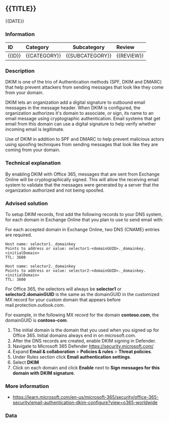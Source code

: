 ## {{TITLE}}

{{DATE}}

###  Information

| ID     | Category     | Subcategory     | Review     |
| :----- | :----------- | --------------- | :--------- |
| {{ID}} | {{CATEGORY}} | {{SUBCATEGORY}} | {{REVIEW}} |

### Description

DKIM is one of the trio of Authentication methods (SPF, DKIM and DMARC) that help prevent attackers from sending messages that look like they come from your domain.

DKIM lets an organization add a digital signature to outbound email messages in the message header. When DKIM is configured, the organization authorizes it's domain to associate, or sign, its name to an email message using cryptographic authentication. Email systems that get email from this domain can use a digital signature to help verify whether incoming email is legitimate.

Use of DKIM in addition to SPF and DMARC to help prevent malicious actors using spoofing techniques from sending messages that look like they are coming from your domain.

### Technical explanation

By enabling DKIM with Office 365, messages that are sent from Exchange Online will be cryptographically signed. This will allow the receiving email system to validate that the messages were generated by a server that the organization authorized and not being spoofed.

### Advised solution

To setup DKIM records, first add the following records to your DNS system, for each domain in Exchange Online that you plan to use to send email with:

For each accepted domain in Exchange Online, two DNS (CNAME) entries are required.

```
Host name: selector1._domainkey
Points to address or value: selector1-<domainGUID>._domainkey.<initialDomain>
TTL: 3600

Host name: selector2._domainkey
Points to address or value: selector2-<domainGUID>._domainkey.<initialDomain>
TTL: 3600
```

For Office 365, the selectors will always be **selector1** or **selector2.domainGUID** is the same as the domainGUID in the customized MX record for your custom domain that appears before mail.protection.outlook.com.

For example, in the following MX record for the domain **contoso.com**, the domainGUID is **contoso-com**.

1. The initial domain is the domain that you used when you signed up for Office 365. Initial domains always end in on microsoft.com.
2. After the DNS records are created, enable DKIM signing in Defender.
3. Navigate to Microsoft 365 Defender https://security.microsoft.com/
4. Expand **Email & collaboration** > **Policies & rules** > **Threat policies**.
5. Under Rules section click **Email authentication settings**.
6. Select **DKIM**
7. Click on each domain and click **Enable** next to **Sign messages for this domain with DKIM signature**.

### More information

- https://learn.microsoft.com/en-us/microsoft-365/security/office-365-security/email-authentication-dkim-configure?view=o365-worldwide

### Data